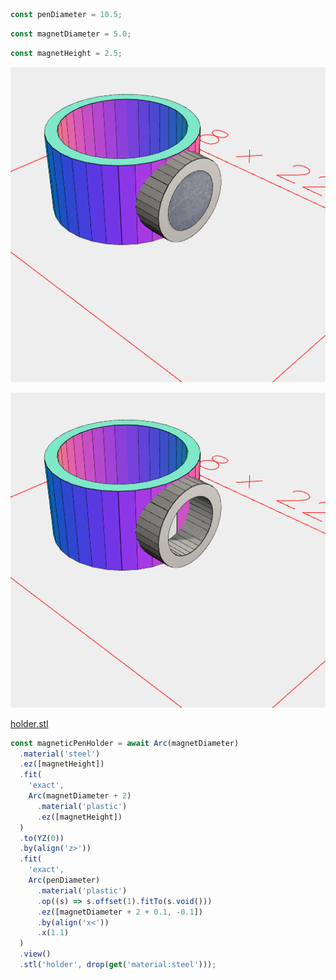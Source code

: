 ```JavaScript
const penDiameter = 10.5;
```

```JavaScript
const magnetDiameter = 5.0;
```

```JavaScript
const magnetHeight = 2.5;
```

![Image](holder.md.magneticPenHolder.png)

![Image](holder.md.magneticPenHolder_holder.png)

[holder.stl](holder.holder.stl)

```JavaScript
const magneticPenHolder = await Arc(magnetDiameter)
  .material('steel')
  .ez([magnetHeight])
  .fit(
    'exact',
    Arc(magnetDiameter + 2)
      .material('plastic')
      .ez([magnetHeight])
  )
  .to(YZ(0))
  .by(align('z>'))
  .fit(
    'exact',
    Arc(penDiameter)
      .material('plastic')
      .op((s) => s.offset(1).fitTo(s.void()))
      .ez([magnetDiameter + 2 + 0.1, -0.1])
      .by(align('x<'))
      .x(1.1)
  )
  .view()
  .stl('holder', drop(get('material:steel')));
```

